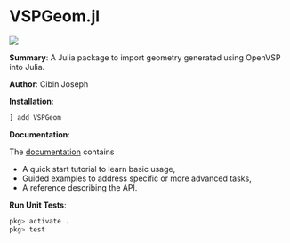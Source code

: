 # VSPGeom.jl

[![](https://img.shields.io/badge/docs-stable-blue.svg)](https://github.com/cibinjoseph/VSPGeom.jl/stable)

**Summary**: A Julia package to import geometry generated using OpenVSP into Julia.

**Author**: Cibin Joseph

**Installation**:

```julia
] add VSPGeom
```

**Documentation**:

The [documentation](https://github.com/cibinjoseph/VSPGeom.jl/stable) contains
- A quick start tutorial to learn basic usage,
- Guided examples to address specific or more advanced tasks,
- A reference describing the API.

**Run Unit Tests**:

```julia
pkg> activate .
pkg> test
```
